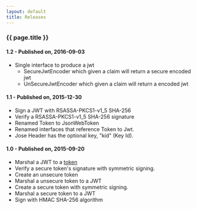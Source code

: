 ```yaml
---
layout: default
title: Releases
---
```


### {{ page.title }} ###

#### 1.2 - Published on, 2016-09-03 ####
 - Single interface to produce a jwt
   - SecureJwtEncoder which given a claim will return a secure encoded jwt
   - UnSecureJwtEncoder which given a claim will return a encoded jwt

#### 1.1 - Published on, 2015-12-30 ####
 - Sign a JWT with RSASSA-PKCS1-v1_5 SHA-256
 - Verify a RSASSA-PKCS1-v1_5 SHA-256 signature
 - Renamed Token to JsonWebToken
 - Renamed interfaces that reference Token to Jwt.
 - Jose Header has the optional key, "kid" (Key Id).

#### 1.0 - Published on, 2015-09-20 ####
- Marshal a JWT to a [token](https://github.com/RootServices/jwt/blob/development/src/main/java/org/rootservices/jwt/entity/jwt/Token.java)
- Verify a secure token's signature with symmetric signing.
- Create an unsecure token
- Marshal a unsecure token to a JWT
- Create a secure token with symmetric signing.
- Marshal a secure token to a JWT
- Sign with HMAC SHA-256 algorithm
